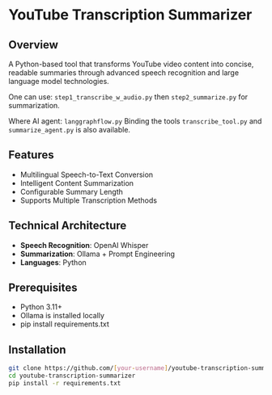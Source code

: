 # YouTube Transcription Summarizer

## Overview
A Python-based tool that transforms YouTube video content into concise, readable summaries through advanced speech recognition and large language model technologies.

One can use: 
  `step1_transcribe_w_audio.py`
then
  `step2_summarize.py`
for summarization.

Where AI agent: 
  `langgraphflow.py`
Binding the tools
  `transcribe_tool.py` and `summarize_agent.py`
is also available. 

## Features
- Multilingual Speech-to-Text Conversion
- Intelligent Content Summarization
- Configurable Summary Length
- Supports Multiple Transcription Methods

## Technical Architecture
- **Speech Recognition**: OpenAI Whisper
- **Summarization**: Ollama + Prompt Engineering
- **Languages**: Python

## Prerequisites
- Python 3.11+
- Ollama is installed locally
- pip install requirements.txt

## Installation
```bash
git clone https://github.com/[your-username]/youtube-transcription-summarizer
cd youtube-transcription-summarizer
pip install -r requirements.txt
